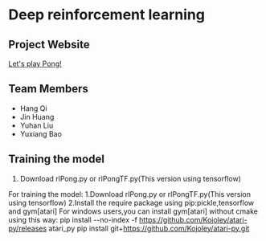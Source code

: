 # Deep reinforcement learning
## Project Website
   [Let's play Pong!](https://liuyuhanalex.github.io/Deep-reinforcement-learning/)
## Team Members
- Hang Qi
- Jin Huang
- Yuhan Liu
- Yuxiang Bao

## Training the model
1. Download rlPong.py or rlPongTF.py(This version using tensorflow)

For training the model:
1.Download rlPong.py or rlPongTF.py(This version using tensorflow)
2.Install the require package using pip:pickle,tensorflow and gym[atari]
  For windows users,you can install gym[atari] without cmake using this way:
  pip install --no-index -f https://github.com/Kojoley/atari-py/releases atari_py
  pip install git+https://github.com/Kojoley/atari-py.git
